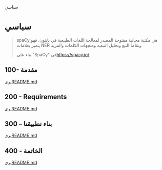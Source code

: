 سباسي

# سباسي

> spaCy هي مكتبة مجانية مفتوحة المصدر لمعالجة اللغات الطبيعية في بايثون. فهو يتميز بعلامات NER ونقاط البيع وتحليل التبعية ومتجهات الكلمات والمزيد.
>
> بناء على "SpaCy" في<https://spacy.io/>

## 100- مقدمة

يرى[README.md](./100/README.md)

## 200 - Requirements

يرى[README.md](./200/README.md)

## 300 – بناء تطبيقنا

يرى[README.md](./300/README.md)

## 400 - الخاتمة

يرى[README.md](./400/README.md)
